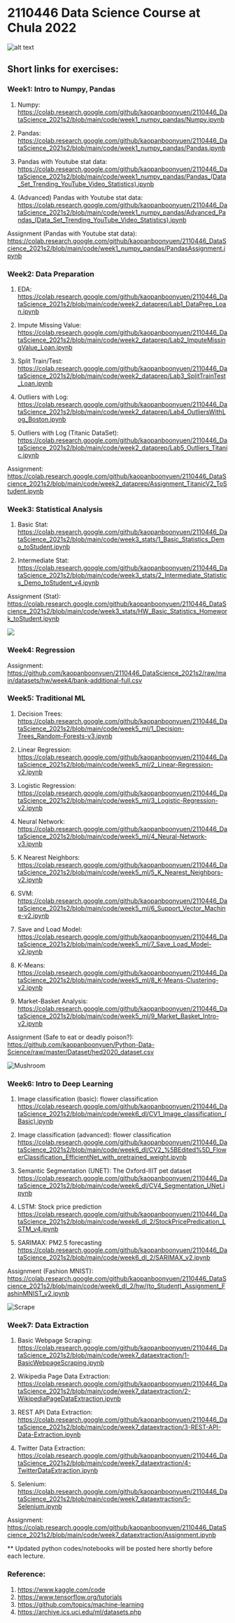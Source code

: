 # 2110446 Data Science Course at Chula 2022

![alt text](https://github.com/kaopanboonyuen/2110446_DataScience_2021s2/raw/main/%20files/welcome-to-the-dark-side-of-science-data-science.jpeg "join ds")

## Short links for exercises:

### Week1: Intro to Numpy, Pandas

1. Numpy: https://colab.research.google.com/github/kaopanboonyuen/2110446_DataScience_2021s2/blob/main/code/week1_numpy_pandas/Numpy.ipynb 

2. Pandas: https://colab.research.google.com/github/kaopanboonyuen/2110446_DataScience_2021s2/blob/main/code/week1_numpy_pandas/Pandas.ipynb 

3. Pandas with Youtube stat data: https://colab.research.google.com/github/kaopanboonyuen/2110446_DataScience_2021s2/blob/main/code/week1_numpy_pandas/Pandas_(Data_Set_Trending_YouTube_Video_Statistics).ipynb 

4. (Advanced) Pandas with Youtube stat data: https://colab.research.google.com/github/kaopanboonyuen/2110446_DataScience_2021s2/blob/main/code/week1_numpy_pandas/Advanced_Pandas_(Data_Set_Trending_YouTube_Video_Statistics).ipynb 

Assignment (Pandas with Youtube stat data): https://colab.research.google.com/github/kaopanboonyuen/2110446_DataScience_2021s2/blob/main/code/week1_numpy_pandas/PandasAssignment.ipynb 

### Week2: Data Preparation

1. EDA: https://colab.research.google.com/github/kaopanboonyuen/2110446_DataScience_2021s2/blob/main/code/week2_dataprep/Lab1_DataPrep_Loan.ipynb 

2. Impute Missing Value: https://colab.research.google.com/github/kaopanboonyuen/2110446_DataScience_2021s2/blob/main/code/week2_dataprep/Lab2_ImputeMissingValue_Loan.ipynb 

3. Split Train/Test: https://colab.research.google.com/github/kaopanboonyuen/2110446_DataScience_2021s2/blob/main/code/week2_dataprep/Lab3_SplitTrainTest_Loan.ipynb 

4. Outliers with Log: https://colab.research.google.com/github/kaopanboonyuen/2110446_DataScience_2021s2/blob/main/code/week2_dataprep/Lab4_OutliersWithLog_Boston.ipynb

5. Outliers with Log (Titanic DataSet): https://colab.research.google.com/github/kaopanboonyuen/2110446_DataScience_2021s2/blob/main/code/week2_dataprep/Lab5_Outliers_Titanic.ipynb

Assignment: https://colab.research.google.com/github/kaopanboonyuen/2110446_DataScience_2021s2/blob/main/code/week2_dataprep/Assignment_TitanicV2_ToStudent.ipynb 

### Week3: Statistical Analysis

1. Basic Stat: https://colab.research.google.com/github/kaopanboonyuen/2110446_DataScience_2021s2/blob/main/code/week3_stats/1_Basic_Statistics_Demo_toStudent.ipynb 

2. Intermediate Stat: https://colab.research.google.com/github/kaopanboonyuen/2110446_DataScience_2021s2/blob/main/code/week3_stats/2_Intermediate_Statistics_Demo_toStudent_v4.ipynb  

Assignment (Stat): https://colab.research.google.com/github/kaopanboonyuen/2110446_DataScience_2021s2/blob/main/code/week3_stats/HW_Basic_Statistics_Homework_toStudent.ipynb  

![](https://github.com/kaopanboonyuen/2110446_DataScience_2021s2/raw/main/%20files/stat-data.gif)

### Week4: Regression

Assignment: https://github.com/kaopanboonyuen/2110446_DataScience_2021s2/raw/main/datasets/hw/week4/bank-additional-full.csv

### Week5: Traditional ML

1. Decision Trees: https://colab.research.google.com/github/kaopanboonyuen/2110446_DataScience_2021s2/blob/main/code/week5_ml/1_Decision-Trees_Random-Forests-v3.ipynb

2. Linear Regression: https://colab.research.google.com/github/kaopanboonyuen/2110446_DataScience_2021s2/blob/main/code/week5_ml/2_Linear-Regression-v2.ipynb

3. Logistic Regression: https://colab.research.google.com/github/kaopanboonyuen/2110446_DataScience_2021s2/blob/main/code/week5_ml/3_Logistic-Regression-v2.ipynb

4. Neural Network: https://colab.research.google.com/github/kaopanboonyuen/2110446_DataScience_2021s2/blob/main/code/week5_ml/4_Neural-Network-v3.ipynb

5. K Nearest Neighbors: https://colab.research.google.com/github/kaopanboonyuen/2110446_DataScience_2021s2/blob/main/code/week5_ml/5_K_Nearest_Neighbors-v2.ipynb

6. SVM: https://colab.research.google.com/github/kaopanboonyuen/2110446_DataScience_2021s2/blob/main/code/week5_ml/6_Support_Vector_Machine-v2.ipynb

7. Save and Load Model: https://colab.research.google.com/github/kaopanboonyuen/2110446_DataScience_2021s2/blob/main/code/week5_ml/7_Save_Load_Model-v2.ipynb

8. K-Means: https://colab.research.google.com/github/kaopanboonyuen/2110446_DataScience_2021s2/blob/main/code/week5_ml/8_K-Means-Clustering-v2.ipynb

9. Market-Basket Analysis: https://colab.research.google.com/github/kaopanboonyuen/2110446_DataScience_2021s2/blob/main/code/week5_ml/9_Market_Basket_Intro-v2.ipynb

Assignment (Safe to eat or deadly poison?): https://github.com/kaopanboonyuen/Python-Data-Science/raw/master/Dataset/hed2020_dataset.csv

![Mushroom](https://github.com/kaopanboonyuen/2110446_DataScience_2021s2/raw/main/%20files/hed.jpeg)

### Week6: Intro to Deep Learning

1. Image classification (basic): flower classification https://colab.research.google.com/github/kaopanboonyuen/2110446_DataScience_2021s2/blob/main/code/week6_dl/CV1_Image_classification_(Basic).ipynb

2. Image classification (advanced): flower classification https://colab.research.google.com/github/kaopanboonyuen/2110446_DataScience_2021s2/blob/main/code/week6_dl/CV2_%5BEdited%5D_FlowerClassification_EfficientNet_with_pretrained_weight.ipynb

3. Semantic Segmentation (UNET): The Oxford-IIIT pet dataset https://colab.research.google.com/github/kaopanboonyuen/2110446_DataScience_2021s2/blob/main/code/week6_dl/CV4_Segmentation_UNet.ipynb

4. LSTM: Stock price prediction https://colab.research.google.com/github/kaopanboonyuen/2110446_DataScience_2021s2/blob/main/code/week6_dl_2/StockPricePredication_LSTM_v4.ipynb

5. SARIMAX: PM2.5 forecasting https://colab.research.google.com/github/kaopanboonyuen/2110446_DataScience_2021s2/blob/main/code/week6_dl_2/SARIMAX_v2.ipynb

Assignment (Fashion MNIST): https://colab.research.google.com/github/kaopanboonyuen/2110446_DataScience_2021s2/blob/main/code/week6_dl_2/hw/(to_Student)_Assignment_FashinMNIST_v2.ipynb


![Scrape](https://github.com/kaopanboonyuen/2110446_DataScience_2021s2/raw/main/files/scrape.jpeg)

### Week7: Data Extraction

1. Basic Webpage Scraping: https://colab.research.google.com/github/kaopanboonyuen/2110446_DataScience_2021s2/blob/main/code/week7_dataextraction/1-BasicWebpageScraping.ipynb

2. Wikipedia Page Data Extraction: https://colab.research.google.com/github/kaopanboonyuen/2110446_DataScience_2021s2/blob/main/code/week7_dataextraction/2-WikipediaPageDataExtraction.ipynb

3. REST API Data Extraction: https://colab.research.google.com/github/kaopanboonyuen/2110446_DataScience_2021s2/blob/main/code/week7_dataextraction/3-REST-API-Data-Extraction.ipynb

4. Twitter Data Extraction: https://colab.research.google.com/github/kaopanboonyuen/2110446_DataScience_2021s2/blob/main/code/week7_dataextraction/4-TwitterDataExtraction.ipynb

5. Selenium: https://colab.research.google.com/github/kaopanboonyuen/2110446_DataScience_2021s2/blob/main/code/week7_dataextraction/5-Selenium.ipynb

Assignment: https://colab.research.google.com/github/kaopanboonyuen/2110446_DataScience_2021s2/blob/main/code/week7_dataextraction/Assignment.ipynb

** Updated python codes/notebooks will be posted here shortly before each lecture.

### Reference:

1. https://www.kaggle.com/code
2. https://www.tensorflow.org/tutorials
3. https://github.com/topics/machine-learning
4. https://archive.ics.uci.edu/ml/datasets.php